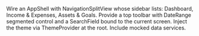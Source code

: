 Wire an AppShell with NavigationSplitView whose sidebar lists: Dashboard, Income & Expenses, Assets & Goals. Provide a top toolbar with DateRange segmented control and a SearchField bound to the current screen. Inject the theme via ThemeProvider at the root. Include mocked data services.